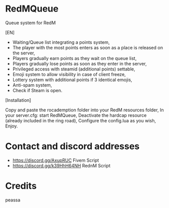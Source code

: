 # RedMQueue
 Queue system for RedM

[EN]

- Waiting/Queue list integrating a points system,
- The player with the most points enters as soon as a place is released on the server,
- Players gradually earn points as they wait on the queue list,
- Players gradually lose points as soon as they enter in the server,
- Privileged access with steamid (additional points) settable,
- Emoji system to allow visibility in case of client freeze,
- Lottery system with additional points if 3 identical emojis,
- Anti-spam system,
- Check if Steam is open.

[Installation]

Copy and paste the rocademption folder into your RedM resources folder,
In your server.cfg: start RedMQueue,
Deactivate the hardcap resource (already included in the ring road),
Configure the config.lua as you wish,
Enjoy.

# Contact and discord addresses

- https://discord.gg/AxupRUC Fivem Script
- https://discord.gg/k39HhH64NH RednM Script

# Credits
 peassa